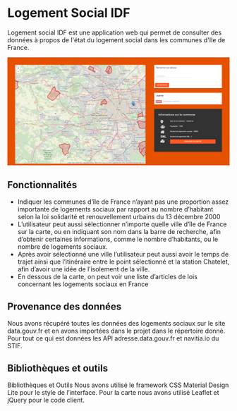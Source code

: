 # Logement Social IDF

Logement social IDF est une application web qui permet de consulter des données à propos de l'état du logement social dans les communes d'Ile de France.

![](screenshot.png)

## Fonctionnalités

* Indiquer les communes d’île de France n’ayant pas une proportion assez importante de logements sociaux par rapport au nombre d’habitant selon la loi solidarité et renouvellement urbains du 13 décembre 2000
* L’utilisateur peut aussi sélectionner n’importe quelle ville d’île de France sur la carte, ou en indiquant son nom dans la barre de recherche, afin d’obtenir certaines informations, comme le nombre d’habitants, ou le nombre de logements sociaux.  
* Après avoir sélectionné une ville l’utilisateur peut aussi avoir le temps de trajet ainsi que l’itinéraire entre le point sélectionné et la station Chatelet, afin d’avoir une idée de l’isolement de la ville. 
* En dessous de la carte, on peut voir une liste d’articles de lois concernant les logements sociaux en France

## Provenance des données

Nous avons récupéré toutes les données des logements sociaux sur le site data.gouv.fr et en avons importées dans le projet dans le répertoire donné. Pour tout ce qui est données les API adresse.data.gouv.fr et navitia.io du STIF. 

## Bibliothèques et outils

Bibliothèques et Outils 
Nous avons utilisé le framework CSS Material Design Lite pour le style de l’interface. 
Pour la carte nous avons utilisé Leaflet et jQuery pour le code client.